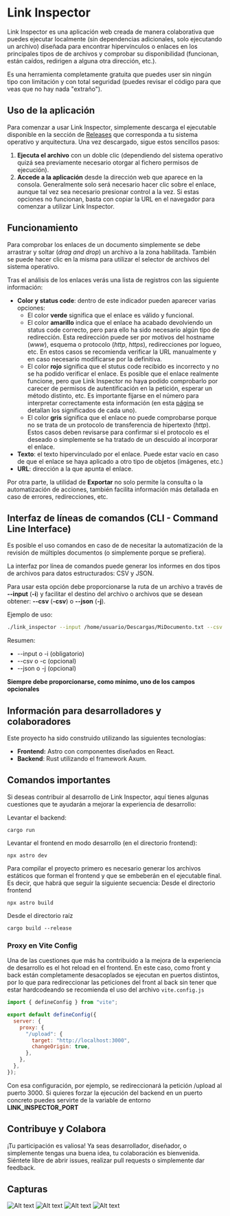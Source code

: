 # Link Inspector

Link Inspector es una aplicación web creada de manera colaborativa que puedes ejecutar localmente (sin dependencias adicionales, solo ejecutando un archivo) diseñada para encontrar hipervínculos o enlaces en los principales tipos de de archivos y comprobar su disponibilidad (funcionan, están caídos, redirigen a alguna otra dirección, etc.).

Es una herramienta completamente gratuita que puedes user sin ningún tipo con limitación y con total seguridad (puedes revisar el código para que veas que no hay nada "extraño"). 

## Uso de la aplicación

Para comenzar a usar Link Inspector, simplemente descarga el ejecutable disponible en la sección de [Releases](htts://github.com/antikorps/link_inspector/releases) que corresponda a tu sistema operativo y arquitectura. Una vez descargado, sigue estos sencillos pasos:

1. **Ejecuta el archivo** con un doble clic (dependiendo del sistema operativo quizá sea previamente necesario otorgar al fichero permisos de ejecución).
2. **Accede a la aplicación** desde la dirección web que aparece en la consola. Generalmente solo será necesario hacer clic sobre el enlace, aunque tal vez sea necesario presionar control a la vez. Si estas opciones no funcionan, basta con copiar la URL en el navegador para comenzar a utilizar Link Inspector.

## Funcionamiento
Para comprobar los enlaces de un documento simplemente se debe arrastrar y soltar (*drag and drop*) un archivo a la zona habilitada. También se puede hacer clic en la misma para utilizar el selector de archivos del sistema operativo.

Tras el análisis de los enlaces verás una lista de registros con las siguiente información:
- **Color y status code**: dentro de este indicador pueden aparecer varias opciones: 
    - El color **verde** significa que el enlace es válido y funcional.
    - El color **amarillo** indica que el enlace ha acabado devolviendo un status code correcto, pero para ello ha sido necesario algún tipo de redirección. Esta redirección puede ser por motivos del hostname (*www*), esquema o protocolo (*http*, *https*), redirecciones por logueo, etc. En estos casos se recomienda verificar la URL manualmente y en caso necesario modificarse por la definitiva.
    - El color **rojo** significa que el stutus code recibido es incorrecto y no se ha podido verificar el enlace. Es posible que el enlace realmente funcione, pero que Link Inspector no haya podido comprobarlo por carecer de permisos de autentificación en la petición, esperar un método distinto, etc. Es importante fijarse en el número para interpretar correctamente esta información (en esta [página](https://developer.mozilla.org/es/docs/Web/HTTP/Status) se detallan los significados de cada uno). 
    - El color **gris** significa que el enlace no puede comprobarse porque no se trata de un protocolo de transferencia de hipertexto (*http*). Estos casos deben revisarse para confirmar si el protocolo es el deseado o simplemente se ha tratado de un descuido al incorporar el enlace. 
- **Texto**: el texto hipervinculado por el enlace. Puede estar vacío en caso de que el enlace se haya aplicado a otro tipo de objetos (imágenes, etc.) 
- **URL**: dirección a la que apunta el enlace.

Por otra parte, la utilidad de **Exportar** no solo permite la consulta o la automatización de acciones, también facilita información más detallada en caso de errores, redirecciones, etc.

## Interfaz de líneas de comandos (CLI - Command Line Interface)
Es posible el uso comandos en caso de de necesitar la automatización de la revisión de múltiples documentos (o simplemente porque se prefiera). 

La interfaz por línea de comandos puede generar los informes en dos tipos de archivos para datos estructurados: CSV y JSON.

Para usar esta opción debe proporcionarse la ruta de un archivo a través de **--input** (**-i**) y facilitar el destino del archivo o archivos que se desean obtener: **--csv** (**-csv**) o **--json** (**-j**).

Ejemplo de uso:
```bash
./link_inspector --input /home/usuario/Descargas/MiDocumento.txt --csv /home/usuario/Descargas/MiDocumentoEnlaces.csv -j /home/usuario/Descargas/MiDocumentoEnlaces.json
```

Resumen:
- --input o -i (obligatorio)
- --csv o -c (opcional)
- --json o -j (opcional)

**Siempre debe proporcionarse, como mínimo, uno de los campos opcionales** 

## Información para desarrolladores y colaboradores
Este proyecto ha sido construido utilizando las siguientes tecnologías:
- **Frontend:** Astro con componentes diseñados en React.
- **Backend**: Rust utilizando el framework Axum.


## Comandos importantes
Si deseas contribuir al desarrollo de Link Inspector, aquí tienes algunas cuestiones que te ayudarán a mejorar la experiencia de desarrollo:

Levantar el backend: 
```
cargo run
```

Levantar el frontend en modo desarrollo (en el directorio frontend): 
```
npx astro dev
```
Para compilar el proyecto primero es necesario generar los archivos estáticos que forman el frontend y que se embeberán en el ejecutable final. Es decir, que habrá que seguir la siguiente secuencia:
Desde el directorio frontend
```
npx astro build
```
Desde el directorio raíz
```
cargo build --release
```


### Proxy en Vite Config
Una de las cuestiones que más ha contribuido a la mejora de la experiencia de desarrollo es el hot reload en el frontend. En este caso, como front y back están completamente desacoplados se ejecutan en puertos distintos, por lo que para redireccionar las peticiones del front al back sin tener que estar hardcodeando se recomienda el uso del archivo `vite.config.js` 

```js
import { defineConfig } from "vite";

export default defineConfig({
  server: {
    proxy: {
      "/upload": {
        target: "http://localhost:3000",
        changeOrigin: true,
      },
    },
  },
});
```

Con esa configuración, por ejemplo, se redireccionará la petición /upload al puerto 3000. Si quieres forzar la ejecución del backend en un puerto concreto puedes servirte de la variable de entorno **LINK_INSPECTOR_PORT**

## Contribuye y Colabora

¡Tu participación es valiosa! Ya seas desarrollador, diseñador, o simplemente tengas una buena idea, tu colaboración es bienvenida. Siéntete libre de abrir issues, realizar pull requests o simplemente dar feedback.

## Capturas
![Alt text](https://imgur.com/ffVsbJP.png "link inspector")
![Alt text](https://imgur.com/hwtrKgK.png "link inspector")
![Alt text](https://imgur.com/wURsIb3.png "link inspector")
![Alt text](https://imgur.com/LnXbVuY.png "link inspector")